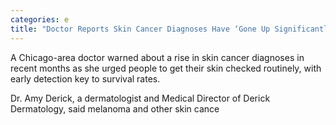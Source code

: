```yaml
---
categories: e
title: "Doctor Reports Skin Cancer Diagnoses Have ‘Gone Up Significantly Urges Skin Checks"
---
```


A Chicago-area doctor warned about a rise in skin cancer diagnoses in recent months as she urged people to get their skin checked routinely, with early detection key to survival rates. 



Dr. Amy Derick, a dermatologist and Medical Director of Derick Dermatology, said melanoma and other skin cance